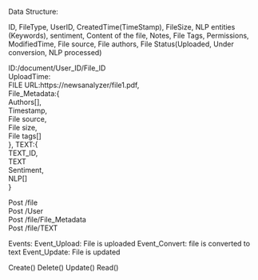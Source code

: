 Data Structure:  

ID, FileType, UserID, CreatedTime(TimeStamp), FileSize, NLP entities (Keywords), sentiment, Content of the file, Notes, File Tags, Permissions, ModifiedTime, File source, File authors, File Status(Uploaded, Under conversion, NLP processed)

ID:/document/User_ID/File_ID  
UploadTime:  
FILE URL:https://newsanalyzer/file1.pdf,  
File_Metadata:{  
Authors[],  
Timestamp,  
File source,  
File size,  
File tags[]  
},
TEXT:{  
TEXT_ID,  
TEXT  
Sentiment,  
NLP[]  
}

Post /file  
Post /User  
Post /file/File_Metadata  
Post /file/TEXT

Events:
Event_Upload: File is uploaded
Event_Convert: file is converted to text
Event_Update: File is updated

Create()
Delete()
Update()
Read()


